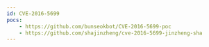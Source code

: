```yaml
---
id: CVE-2016-5699
pocs:
    - https://github.com/bunseokbot/CVE-2016-5699-poc
    - https://github.com/shajinzheng/cve-2016-5699-jinzheng-sha
---
```

